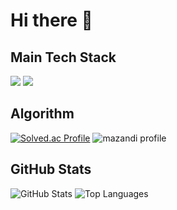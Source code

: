 # Hi there 👋

## Main Tech Stack
<img src="https://img.shields.io/badge/Python-3776AB?style=for-the-badge&logo=Python&logoColor=white"> <img src="https://img.shields.io/badge/Pytorch-EE4C2C?style=for-the-badge&logo=Pytorch&logoColor=white">

## Algorithm
[![Solved.ac Profile](http://mazassumnida.wtf/api/v2/generate_badge?boj=d0_0h)](https://solved.ac/백준아이디/)
![mazandi profile](http://mazandi.herokuapp.com/api?handle=d0_0h&theme=cold)

## GitHub Stats
![GitHub Stats](https://github-readme-stats.vercel.app/api?username=d0v0h&show_icons=true)
![Top Languages](https://github-readme-stats.vercel.app/api/top-langs/?username=d0v0h)
